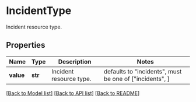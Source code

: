 # IncidentType

Incident resource type.

## Properties

| Name      | Type    | Description             | Notes                                                   |
| --------- | ------- | ----------------------- | ------------------------------------------------------- |
| **value** | **str** | Incident resource type. | defaults to "incidents", must be one of ["incidents", ] |

[[Back to Model list]](README.md#documentation-for-models) [[Back to API list]](README.md#documentation-for-api-endpoints) [[Back to README]](README.md)
